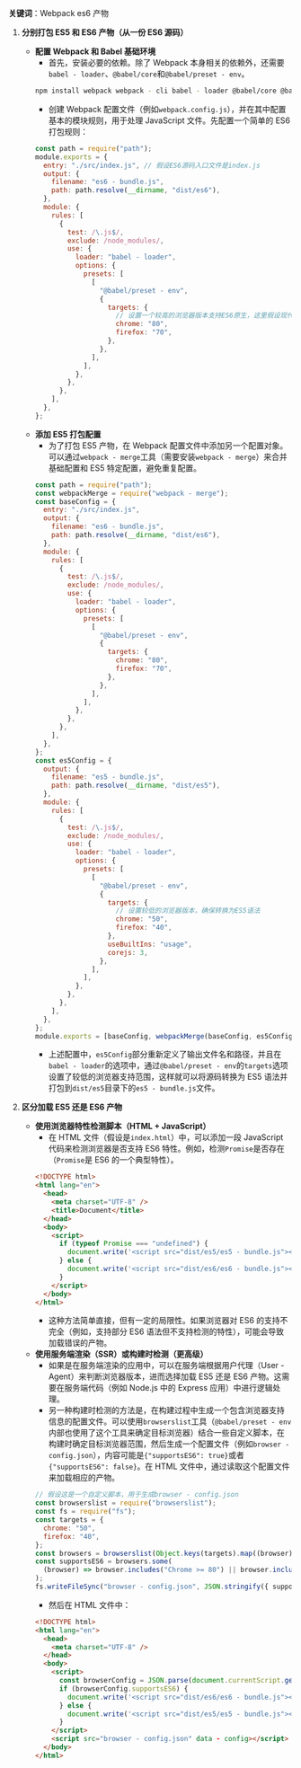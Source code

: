 **关键词**：Webpack es6 产物

1. **分别打包 ES5 和 ES6 产物（从一份 ES6 源码）**

   - **配置 Webpack 和 Babel 基础环境**
     - 首先，安装必要的依赖。除了 Webpack 本身相关的依赖外，还需要`babel - loader`、`@babel/core`和`@babel/preset - env`。
     ```bash
     npm install webpack webpack - cli babel - loader @babel/core @babel/preset - env --save - dev
     ```
     - 创建 Webpack 配置文件（例如`webpack.config.js`），并在其中配置基本的模块规则，用于处理 JavaScript 文件。先配置一个简单的 ES6 打包规则：
     ```javascript
     const path = require("path");
     module.exports = {
       entry: "./src/index.js", // 假设ES6源码入口文件是index.js
       output: {
         filename: "es6 - bundle.js",
         path: path.resolve(__dirname, "dist/es6"),
       },
       module: {
         rules: [
           {
             test: /\.js$/,
             exclude: /node_modules/,
             use: {
               loader: "babel - loader",
               options: {
                 presets: [
                   [
                     "@babel/preset - env",
                     {
                       targets: {
                         // 设置一个较高的浏览器版本支持ES6原生，这里假设现代浏览器都支持
                         chrome: "80",
                         firefox: "70",
                       },
                     },
                   ],
                 ],
               },
             },
           },
         ],
       },
     };
     ```
   - **添加 ES5 打包配置**
     - 为了打包 ES5 产物，在 Webpack 配置文件中添加另一个配置对象。可以通过`webpack - merge`工具（需要安装`webpack - merge`）来合并基础配置和 ES5 特定配置，避免重复配置。
     ```javascript
     const path = require("path");
     const webpackMerge = require("webpack - merge");
     const baseConfig = {
       entry: "./src/index.js",
       output: {
         filename: "es6 - bundle.js",
         path: path.resolve(__dirname, "dist/es6"),
       },
       module: {
         rules: [
           {
             test: /\.js$/,
             exclude: /node_modules/,
             use: {
               loader: "babel - loader",
               options: {
                 presets: [
                   [
                     "@babel/preset - env",
                     {
                       targets: {
                         chrome: "80",
                         firefox: "70",
                       },
                     },
                   ],
                 ],
               },
             },
           },
         ],
       },
     };
     const es5Config = {
       output: {
         filename: "es5 - bundle.js",
         path: path.resolve(__dirname, "dist/es5"),
       },
       module: {
         rules: [
           {
             test: /\.js$/,
             exclude: /node_modules/,
             use: {
               loader: "babel - loader",
               options: {
                 presets: [
                   [
                     "@babel/preset - env",
                     {
                       targets: {
                         // 设置较低的浏览器版本，确保转换为ES5语法
                         chrome: "50",
                         firefox: "40",
                       },
                       useBuiltIns: "usage",
                       corejs: 3,
                     },
                   ],
                 ],
               },
             },
           },
         ],
       },
     };
     module.exports = [baseConfig, webpackMerge(baseConfig, es5Config)];
     ```
     - 上述配置中，`es5Config`部分重新定义了输出文件名和路径，并且在`babel - loader`的选项中，通过`@babel/preset - env`的`targets`选项设置了较低的浏览器支持范围，这样就可以将源码转换为 ES5 语法并打包到`dist/es5`目录下的`es5 - bundle.js`文件。

2. **区分加载 ES5 还是 ES6 产物**
   - **使用浏览器特性检测脚本（HTML + JavaScript）**
     - 在 HTML 文件（假设是`index.html`）中，可以添加一段 JavaScript 代码来检测浏览器是否支持 ES6 特性。例如，检测`Promise`是否存在（`Promise`是 ES6 的一个典型特性）。
     ```html
     <!DOCTYPE html>
     <html lang="en">
       <head>
         <meta charset="UTF-8" />
         <title>Document</title>
       </head>
       <body>
         <script>
           if (typeof Promise === "undefined") {
             document.write('<script src="dist/es5/es5 - bundle.js"><\/script>');
           } else {
             document.write('<script src="dist/es6/es6 - bundle.js"><\/script>');
           }
         </script>
       </body>
     </html>
     ```
     - 这种方法简单直接，但有一定的局限性。如果浏览器对 ES6 的支持不完全（例如，支持部分 ES6 语法但不支持检测的特性），可能会导致加载错误的产物。
   - **使用服务端渲染（SSR）或构建时检测（更高级）**
     - 如果是在服务端渲染的应用中，可以在服务端根据用户代理（User - Agent）来判断浏览器版本，进而选择加载 ES5 还是 ES6 产物。这需要在服务端代码（例如 Node.js 中的 Express 应用）中进行逻辑处理。
     - 另一种构建时检测的方法是，在构建过程中生成一个包含浏览器支持信息的配置文件。可以使用`browserslist`工具（`@babel/preset - env`内部也使用了这个工具来确定目标浏览器）结合一些自定义脚本，在构建时确定目标浏览器范围，然后生成一个配置文件（例如`browser - config.json`），内容可能是`{"supportsES6": true}`或者`{"supportsES6": false}`。在 HTML 文件中，通过读取这个配置文件来加载相应的产物。
     ```javascript
     // 假设这是一个自定义脚本，用于生成browser - config.json
     const browserslist = require("browserslist");
     const fs = require("fs");
     const targets = {
       chrome: "50",
       firefox: "40",
     };
     const browsers = browserslist(Object.keys(targets).map((browser) => `${browser} >= ${targets[browser]}`));
     const supportsES6 = browsers.some(
       (browser) => browser.includes("Chrome >= 80") || browser.includes("Firefox >= 70")
     );
     fs.writeFileSync("browser - config.json", JSON.stringify({ supportsES6 }));
     ```
     - 然后在 HTML 文件中：
     ```html
     <!DOCTYPE html>
     <html lang="en">
       <head>
         <meta charset="UTF-8" />
       </head>
       <body>
         <script>
           const browserConfig = JSON.parse(document.currentScript.getAttribute("data - config"));
           if (browserConfig.supportsES6) {
             document.write('<script src="dist/es6/es6 - bundle.js"><\/script>');
           } else {
             document.write('<script src="dist/es5/es5 - bundle.js"><\/script>');
           }
         </script>
         <script src="browser - config.json" data - config></script>
       </body>
     </html>
     ```
